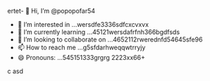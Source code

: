 ertet- 👋 Hi, I’m @popopofar54
- 👀 I’m interested in ...wersdfe3336sdfcxcvxvx
- 🌱 I’m currently learning ...45121wersdafrfnh366bgdfsds
- 💞️ I’m looking to collaborate on ...4652112rwerednfd54645sfe96
- 📫 How to reach me ...g5sfdarhweqqwtrryjy
- 😄 Pronouns: ...545151333grgrg
2223xx66+
<!---vxc
popopofar/popopofar is a ✨ special ✨ repository because its `README.md` (this file) appears on your GitHub profile.ggf
You can click the Preview link to take a look at your changes.
--->
c
asd
